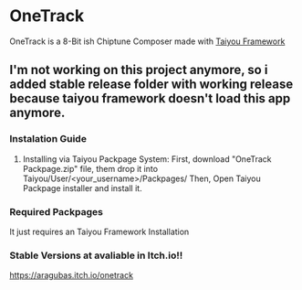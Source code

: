 # OneTrack

OneTrack is a 8-Bit ish Chiptune Composer made with [Taiyou Framework](https://github.com/aragubas/taiyou-framework)

## I'm not working on this project anymore, so i added stable release folder with working release because taiyou framework doesn't load this app anymore.

### Instalation Guide

1. Installing via Taiyou Packpage System:
   First, download "OneTrack Packpage.zip" file, them drop it into Taiyou/User/<your_username>/Packpages/
   Then, Open Taiyou Packpage installer and install it.

### Required Packpages

It just requires an Taiyou Framework Installation

### Stable Versions at avaliable in Itch.io!!

https://aragubas.itch.io/onetrack
